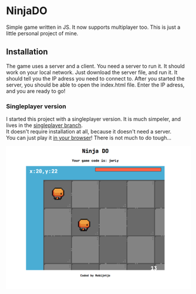 # NinjaDO

Simple game written in JS. It now supports multiplayer too.
This is just a little personal project of mine.

## Installation

The game uses a server and a client. You need a server to run it. It should work on your local network. Just download the server file, and run it. It should tell you the IP adress you need to connect to.
After you started the server, you should be able to open the index.html file. Enter the IP adress, and you are ready to go!

### Singleplayer version

I started this project with a singleplayer version. It is much simpeler, and lives in the [singleplayer branch](https://github.com/RobinBoers/NinjaDO/tree/singleplayer).<br>
It doesn't require installation at all, because it doesn't need a server.<br>
You can just play it [in your browser](https://code.geheimesite.nl/beta/NinjaDO/singleplayer/)! There is not much to do tough...

![screenshot](client/assets/screenshot2.png)
